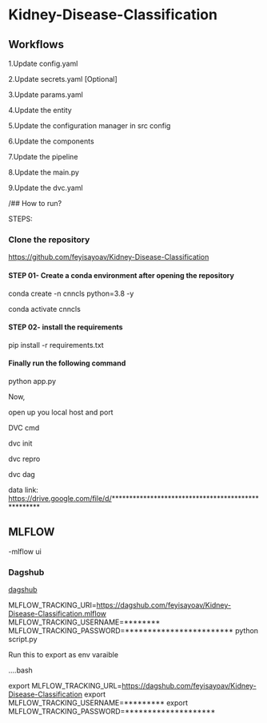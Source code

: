 # Kidney-Disease-Classification

## Workflows

1.Update config.yaml

2.Update secrets.yaml [Optional]

3.Update params.yaml

4.Update the entity

5.Update the configuration manager in src config

6.Update the components

7.Update the pipeline

8.Update the main.py

9.Update the dvc.yaml

/## How to run?

STEPS:
### Clone the repository

https://github.com/feyisayoav/Kidney-Disease-Classification
#### STEP 01- Create a conda environment after opening the repository

conda create -n cnncls python=3.8 -y

conda activate cnncls
#### STEP 02- install the requirements

pip install -r requirements.txt
#### Finally run the following command

python app.py

Now,

open up you local host and port

DVC cmd

dvc init

dvc repro

dvc dag

data link: https://drive.google.com/file/d/***************************************************

## MLFLOW
-mlflow ui


### Dagshub
[dagshub](https://dagshub.com/)

MLFLOW_TRACKING_URI=https://dagshub.com/feyisayoav/Kidney-Disease-Classification.mlflow \
MLFLOW_TRACKING_USERNAME=******** \
MLFLOW_TRACKING_PASSWORD=************************
python script.py

Run this to export as env varaible

....bash

export MLFLOW_TRACKING_URL=https://dagshub.com/feyisayoav/Kidney-Disease-Classification
export MLFLOW_TRACKING_USERNAME=*********
export MLFLOW_TRACKING_PASSWORD=********************